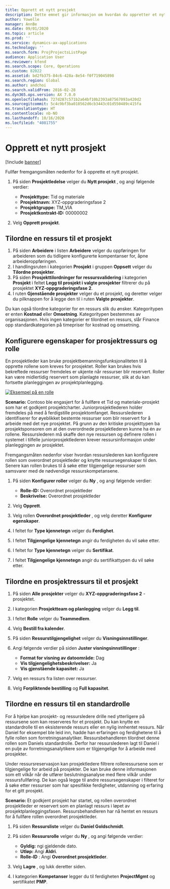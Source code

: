```yaml
---
title: Opprett et nytt prosjekt
description: Dette emnet gir informasjon om hvordan du oppretter et nytt prosjekt.
author: Yowelle
manager: AnnBe
ms.date: 09/01/2020
ms.topic: article
ms.prod: ''
ms.service: dynamics-ax-applications
ms.technology: ''
ms.search.form: ProjProjectsListPage
audience: Application User
ms.reviewer: kfend
ms.search.scope: Core, Operations
ms.custom: 82022
ms.assetid: bd2fb375-84c6-428a-8e54-f0f719045898
ms.search.region: Global
ms.author: andchoi
ms.search.validFrom: 2016-02-28
ms.dyn365.ops.version: AX 7.0.0
ms.openlocfilehash: 727d287c571b2a64bf10b2393a87567093a420d2
ms.sourcegitcommit: 5c4c9bf3ba018562d6cb3443c01d550489c415fa
ms.translationtype: HT
ms.contentlocale: nb-NO
ms.lasthandoff: 10/16/2020
ms.locfileid: "4081755"
---
```

# <a name="create-a-new-project"></a>Opprett et nytt prosjekt

[!include [banner](../includes/banner.md)]

Fullfør fremgangsmåten nedenfor for å opprette et nytt prosjekt.

1. På siden **Prosjektledelse** velger du **Nytt prosjekt** , og angi følgende verdier:

    - **Prosjekttype:** Tid og materiale
    - **Prosjektnavn:** XYZ-oppgraderingsfase 2
    - **Prosjektgruppe:** TM\_VIA
    - **Prosjektkontrakt-ID:** 00000002

2. Velg **Opprett prosjekt**.

## <a name="assign-a-resource-to-a-project"></a>Tilordne en ressurs til et prosjekt

1. På siden **Arbeidere** i listen **Arbeidere** velger du oppføringen for arbeideren som du tidligere konfigurerte kompentanser for, åpne arbeideroppføringen.
2. I handlingsruten i kategorien **Prosjekt** i gruppen **Oppsett** velger du **Tilordne prosjekter**.
3. På siden **Prosjekttilordninger for ressursvalidering** i kategorien **Prosjekt** i feltet **Legg til prosjekt i valgte prosjekter** filtrerer du på prosjektet **XYZ-oppgraderingsfase 2**.
4. I ruten **Gjenstående prosjekter** velger du et prosjekt, og deretter velger du pilknappen for å legge den til i ruten **Valgte prosjekter**.

Du kan også tilordne kategorier for en ressurs slik du ønsker. Kategoritypen er enten **Kostnad** eller **Omsetning**. Kategoritypen bestemmes av organisasjonen. Hvis ingen kategorier er tilordnet en ressurs, slår Finance opp standardkategorien på timepriser for kostnad og omsetning.

## <a name="set-up-project-resource-and-role-characteristics"></a>Konfigurere egenskaper for prosjektressurs og rolle

En prosjektleder kan bruke prosjektbemanningsfunksjonaliteten til å opprette rollene som kreves for prosjektet. Roller kan brukes hvis bekreftede ressurser fremdeles er ukjente når ressurser blir reservert. Roller kan være midlertidig reservert som planlagte ressurser, slik at du kan fortsette planleggingen av prosjektplanlegging.

[![Eksempel på en rolle](./media/projectresourcing05.jpg)](./media/projectresourcing05.jpg) 

**Scenario:** Contoso ble engasjert for å fullføre et Tid og materiale-prosjekt som har et godkjent prosjektcharter. Juniorprosjektlederen holder fremdeles på med å ferdigstille prosjektomfanget. Ressurslederen identifiserer for øyeblikket bestemte ressurser som blir reservert for å arbeide med det nye prosjektet. På grunn av den kritiske prosjekttypen ba prosjektsponsoren om at den overordnede prosjektlederen kunne ha én av rollene. Ressurslederen må skaffe den nye ressursen og definere rollen i systemet i tilfelle juniorprosjektlederen krever ressursinformasjon under planleggingen av prosjektet.

Fremgangsmåten nedenfor viser hvordan ressurslederen kan konfigurere rollen som overordnet prosjektleder og knytte ressursegenskaper til den. Senere kan rollen brukes til å søke etter tilgjengelige ressurser som samsvarer med de nødvendige ressurskompetansene.

1. På siden **Konfigurer roller** velger du **Ny** , og angi følgende verdier:

    - **Rolle-ID:** Overordnet prosjektleder
    - **Beskrivelse:** Overordnet prosjektleder

2. Velg **Opprett**.
3. Velg rollen **Overordnet prosjektleder** , og velg deretter **Konfigurer egenskaper**.
4. I feltet for **Type kjennetegn** velger du **Ferdighet**.
5. I feltet **Tilgjengelige kjennetegn** angir du ferdigheten du vil søke etter.
6. I feltet for **Type kjennetegn** velger du **Sertifikat**.
7. I feltet **Tilgjengelige kjennetegn** angir du sertifikattypen du vil søke etter.

## <a name="assign-a-project-resource-to-a-project"></a>Tilordne en prosjektressurs til et prosjekt

1. På siden **Alle prosjekter** velger du **XYZ-oppgraderingsfase 2** -prosjektet.
2. I kategorien **Prosjektteam og planlegging** velger du **Legg til**.
3. I feltet **Rolle** velger du **Teammedlem**.
4. Velg **Bestill fra kalender**.
5. På siden **Ressurstilgjengelighet** velger du **Visningsinnstillinger**.
6. Angi følgende verdier på siden **Juster visningsinnstillinger** :

    - **Format for visning av datoområde:** Dag
    - **Vis tilgjengelighetsbeskrivelser:** Ja
    - **Vis gjenstående kapasitet:** Ja

7. Velg en ressurs fra listen over ressurser.
8. Velg **Forpliktende bestilling** og **Full kapasitet**.

## <a name="assign-a-resource-to-a-default-role"></a>Tilordne en ressurs til en standardrolle

For å hjelpe kan prosjekt- og ressursledere drille ned ytterligere på ressursene som kan reserveres for et prosjekt. Du kan knytte en standardrolle til en eksisterende ressurs eller en nylig innhentet ressurs. Når Daniel for eksempel ble leid inn, hadde han erfaringen og ferdighetene til å fylle rollen som forretningsanalytiker. Ressursbehandleren tilordnet denne rollen som Daniels standardrolle. Derfor har ressurslederen lagt til Daniel i en pulje av forretningsanalytikere som er tilgjengelige for å arbeide med prosjekter.

Under ressursreservasjon kan prosjektledere filtrere rolleressursene som er tilgjengelige for arbeid på prosjekter. De kan bruke denne informasjonen som ett vilkår når de utfører beslutningsanalyse med flere vilkår under ressursfullføring. De kan også legge til andre ressursegenskaper i filteret for å søke etter ressurser som har spesifikke ferdigheter, utdanning og erfaring for et gitt prosjekt.

**Scenario:** Et godkjent prosjekt har startet, og rollen overordnet prosjektleder er reservert som en planlagt ressurs i løpet av prosjektplanleggingsfasen. Ressursbehandleren har nå hentet en ressurs for å fullføre rollen overordnet prosjektleder.

1. På siden **Ressursliste** velger du **Daniel Goldschmidt**.
2. På siden **Ressursrolle** velger du **Ny** , og angi følgende verdier:

    - **Gyldig:** ngi gjeldende dato.
    - **Utløp:** Angi **Aldri**.
    - **Rolle-ID** : Angi **Overordnet prosjektleder**.

3. Velg **Lagre** , og lukk deretter siden.
4. I kategorien **Kompetanser** legger du til ferdigheten **ProjectMgmt** og sertifikatet **PMP**.
